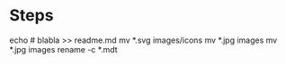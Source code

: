 # Steps
echo # blabla >> readme.md
mv *.svg images/icons
mv *.jpg images
mv *.jpg images
rename -c *.mdt
